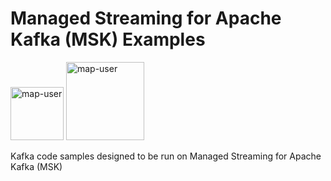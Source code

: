 # Managed Streaming for Apache Kafka (MSK) Examples

<img width="85" alt="map-user" src="https://img.shields.io/badge/views-132-green"> <img width="125" alt="map-user" src="https://img.shields.io/badge/unique visits-018-green">

Kafka code samples designed to be run on Managed Streaming for Apache Kafka (MSK)
